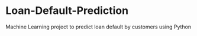 # Loan-Default-Prediction
Machine Learning project to predict loan default by customers using Python
